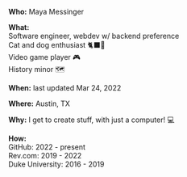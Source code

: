 **Who:** Maya Messinger  

**What:**  
Software engineer, webdev w/ backend preference  
Cat and dog enthusiast 🐈‍⬛🐶  
Video game player 🎮  
History minor 🗺️  

**When:** last updated Mar 24, 2022

**Where:** Austin, TX

**Why:** I get to create stuff, with just a computer! 💻

**How:**  
GitHub: 2022 - present  
Rev.com: 2019 - 2022  
Duke University: 2016 - 2019
